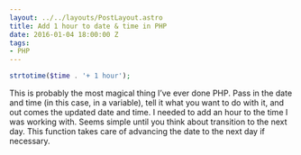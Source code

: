```yaml
---
layout: ../../layouts/PostLayout.astro
title: Add 1 hour to date & time in PHP
date: 2016-01-04 18:00:00 Z
tags:
- PHP
---
```


```php
strtotime($time . '+ 1 hour');
```

This is probably the most magical thing I’ve ever done PHP. Pass in the date and time (in this case, in a variable), tell it what you want to do with it, and out comes the updated date and time. I needed to add an hour to the time I was working with. Seems simple until you think about transition to the next day. This function takes care of advancing the date to the next day if necessary.
